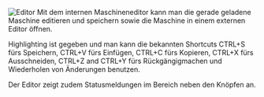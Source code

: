 ![Editor](../../screenshots/Main%20View/Editor.png)
Mit dem internen Maschineneditor kann man die gerade geladene Maschine editieren und speichern sowie die Maschine in einem externen Editor öffnen.

Highlighting ist gegeben und man kann die bekannten Shortcuts CTRL+S fürs Speichern, CTRL+V fürs Einfügen, CTRL+C fürs Kopieren, CTRL+X fürs Ausschneiden, CTRL+Z and CTRL+Y fürs Rückgängigmachen und Wiederholen von Änderungen benutzen.

Der Editor zeigt zudem Statusmeldungen im Bereich neben den Knöpfen an.
